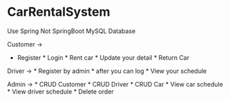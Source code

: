 # CarRentalSystem

Use Spring 
Not SpringBoot
MySQL Database

Customer ->
* Register
      * Login
      * Rent car
      * Update your detail
      * Return Car
      
Driver ->
      * Register by admin
      * after you can log
      * View your schedule

Admin  ->
      * CRUD Customer
      * CRUD Driver
      * CRUD Car
      * View car schedule
      * View driver schedule
      * Delete order
      
